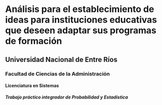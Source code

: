 # Análisis para el establecimiento de ideas para instituciones educativas que deseen adaptar sus programas de formación 

## Universidad Nacional de Entre Ríos

### Facultad de Ciencias de la Administración

#### Licenciatura en Sistemas

##### Trabajo práctico integrador de Probabilidad y Estadística

